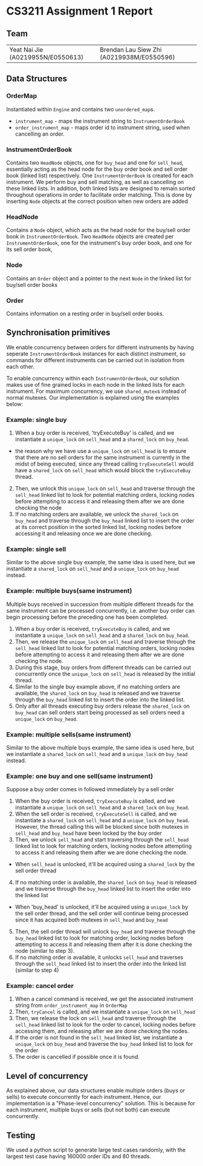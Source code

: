# CS3211 Assignment 1 Report

## Team

<table border="0">
 <tr>
    <td>Yeat Nai Jie (A0219955N/E0550613)</td>
    <td>Brendan Lau Siew Zhi (A0219938M/E0550596)</td>
 </tr>
</table>

## Data Structures

### OrderMap

Instantiated within `Engine` and contains two `unordered_map`s.
- `instrument_map` - maps the instrument string to `InstrumentOrderBook`
- `order_instrument_map` - maps order id to instrument string, used when cancelling an order.

### InstrumentOrderBook

Contains two `HeadNode` objects, one for `buy_head` and one for `sell_head`, essentially acting as the head node for the buy order book and sell order book (linked list) respectively. One `InstrumentOrderBook` is created for each instrument. We perform buy and sell matching, as well as cancelling on these linked lists. In addition, both linked lists are designed to remain sorted throughout operations in order to facilitate order matching. This is done by inserting `Node` objects at the correct position when new orders are added 

### HeadNode

Contains a `Node` object, which acts as the head node for the buy/sell order book in `InstrumentOrderBook`. Two `HeadNode` objects are created per `InstrumentOrderBook`, one for the instrument's buy order book, and one for its sell order book,

### Node

Contains an `Order` object and a pointer to the next `Node` in the linked list for buy/sell order books

### Order

Contains information on a resting order in buy/sell order books.

## Synchronisation primitives

We enable concurrency between orders for different instruments by having seperate `InstrumentOrderBook` instances for each distinct instrument, so commands for different instruments can be carried out in isolation from each other.

To enable concurrency within each `InstrumentOrderBook`, our solution makes use of fine grained locks in each node in the linked lists for each instrument. For maximum concurrency, we use `shared_mutex`s instead of normal mutexes. Our implementation is explained using the examples below:

### Example: single buy
1. When a buy order is received, 'tryExecuteBuy' is called, and we instantiate a `unique_lock` on `sell_head` and a `shared_lock` on `buy_head`.
 - the reason why we have use a `unique_lock` on `sell_head` is to ensure that there are no sell orders for the same instrument is currently in the midst of being executed, since any thread calling `tryExecuteSell` would have a `shared_lock` on `sell_head` which would block the `tryExecuteBuy` thread.
2. Then, we unlock this `unique_lock` on `sell_head` and traverse through the `sell_head` linked list to look for potential matching orders, locking nodes before attempting to access it and releasing them after we are done checking the node
3. If no matching orders are available, we unlock the `shared_lock` on `buy_head` and traverse through the `buy_head` linked list to insert the order at its correct position in the sorted linked list, locking nodes before accessing it and releasing once we are done checking.

### Example: single sell
Similar to the above single buy example, the same idea is used here, but we instantiate a `shared_lock` on `sell_head` and a `unique_lock` on `buy_head` instead.

### Example: multiple buys(same instrument)
Multiple buys received in succession from multiple different threads for the same instrument can be processed concurrently, i.e. another buy order can begin processing before the preceding one has been completed. 

1. When a buy order is received, `tryExecuteBuy` is called, and we instantiate a `unique_lock` on `sell_head` and a `shared_lock` on `buy_head`.
2. Then, we release the `unique_lock` on `sell_head` and traverse through the `sell_head` linked list to look for potential matching orders, locking nodes before attempting to access it and releasing them after we are done checking the node.
3. During this stage, buy orders from different threads can be carried out concurrently once the `unique_lock` on `sell_head` is released by the initial thread.
4. Similar to the single buy example above, if no matching orders are available, the `shared_lock` on `buy_head` is released and we traverse through the `buy_head` linked list to insert the order into the linked list.
5. Only after all threads executing buy orders release the `shared_lock` on `buy_head` can sell orders start being processed as sell orders need a `unique_lock` on `buy_head`.

### Example: multiple sells(same instrument)
Similar to the above multiple buys example, the same idea is used here, but we instantiate a `shared_lock` on `sell_head` and a `unique_lock` on `buy_head` instead.

### Example: one buy and one sell(same instrument)
Suppose a buy order comes in followed immediately by a sell order
1. When the buy order is received, `tryExecuteBuy` is called, and we instantiate a `unique_lock` on `sell_head` and a `shared_lock` on `buy_head`.
2. When the sell order is received, `tryExecuteSell` is called, and we instantiate a `shared_lock` on `sell_head` and a `unique_lock` on `buy_head`. However, the thread calling this will be blocked since both mutexes in `sell_head` and `buy_head` have been locked by the buy order
3. Then, we unlock `sell_head` and start traversing through the `sell_head` linked list to look for matching orders, locking nodes before attempting to access it and releasing them after we are done checking the node. 
  - When `sell_head` is unlocked, it'll be acquired using a `shared_lock` by the sell order thread
4. If no matching order is available, the `shared_lock` on `buy_head` is released and we traverse through the `buy_head` linked list to insert the order into the linked list
  - When 'buy_head' is unlocked, it'll be acquired using a `unique_lock` by the sell order thread, and the sell order will continue being processed since it has acquired both mutexes in `sell_head` and `buy_head`
5. Then, the sell order thread will unlock `buy_head` and traverse through the `buy_head` linked list to look for matching order, locking nodes before attempting to access it and releasing them after it is done checking the node (similar to step 3).
6. If no matching order is available, it unlocks `sell_head` and traverses through the `sell_head` linked list to insert the order into the linked list (similar to step 4)

### Example: cancel order
1. When a cancel command is received, we get the associated instrument string from `order_instrument_map` in `OrderMap`
2. Then, `tryCancel` is called, and we instantiate a `unique_lock` on `sell_head`
3. Then, we release the lock on `sell_head` and traverse through the `sell_head` linked list to look for the order to cancel, locking nodes before accessing them, and releasing after we are done checking the nodes.
4. If the order is not found in the `sell_head` linked list, we instantiate a `unique_lock` on `buy_head` and traverse the `buy_head` linked list to look for the order
5. The order is cancelled if possible once it is found.


## Level of concurrency
As explained above, our data structures enable multiple orders (buys or sells) to execute concurrently for each instrument. Hence, our implementation is a "Phase-level concurrency" solution. This is because for each instrument, multiple buys or sells (but not both) can execute concurrently.


## Testing
We used a python script to generate large test cases randomly, with the largest test case having 160000 order IDs and 80 threads. 
